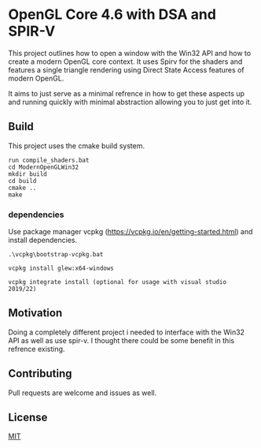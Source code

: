 # OpenGL Core 4.6 with DSA and SPIR-V

This project outlines how to open a window with the Win32 API and how to create a modern OpenGL core context. It uses Spirv for the shaders and features a single triangle rendering using Direct State Access features of modern OpenGL.

It aims to just serve as a minimal refrence in how to get these aspects up and running quickly with minimal abstraction allowing you to just get into it.

## Build
This project uses the cmake build system. 
```
run compile_shaders.bat
cd ModernOpenGLWin32 
mkdir build
cd build
cmake ..
make
```

### dependencies
Use package manager vcpkg (https://vcpkg.io/en/getting-started.html) and install dependencies.

```
.\vcpkg\bootstrap-vcpkg.bat
```
```
vcpkg install glew:x64-windows
```
```
vcpkg integrate install (optional for usage with visual studio 2019/22)
```



## Motivation

Doing a completely different project i needed to interface with the Win32 API as well as use spir-v. I thought there could be some benefit in this refrence existing.

## Contributing
Pull requests are welcome and issues as well.

## License
[MIT](https://choosealicense.com/licenses/mit/)